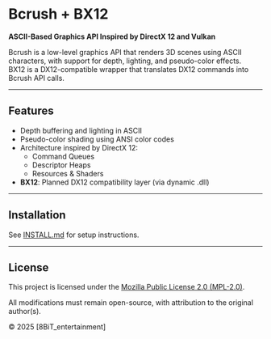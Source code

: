 # Bcrush + BX12

**ASCII-Based Graphics API Inspired by DirectX 12 and Vulkan**

Bcrush is a low-level graphics API that renders 3D scenes using ASCII characters, with support for depth, lighting, and pseudo-color effects.  
BX12 is a DX12-compatible wrapper that translates DX12 commands into Bcrush API calls.

---

## Features

- Depth buffering and lighting in ASCII
- Pseudo-color shading using ANSI color codes
- Architecture inspired by DirectX 12:
  - Command Queues
  - Descriptor Heaps
  - Resources & Shaders
- **BX12**: Planned DX12 compatibility layer (via dynamic .dll)

---

## Installation

See [INSTALL.md](INSTALL.md) for setup instructions.

---

## License

This project is licensed under the [Mozilla Public License 2.0 (MPL-2.0)](https://www.mozilla.org/en-US/MPL/2.0/).

All modifications must remain open-source, with attribution to the original author(s).

© 2025 [8BiT_entertainment]

